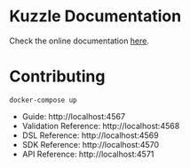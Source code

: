 # Kuzzle Documentation

Check the online documentation [here](http://kuzzle.io/documentation/).

# Contributing

`docker-compose up`

* Guide: http://localhost:4567
* Validation Reference: http://localhost:4568
* DSL Reference: http://localhost:4569
* SDK Reference: http://localhost:4570
* API Reference: http://localhost:4571